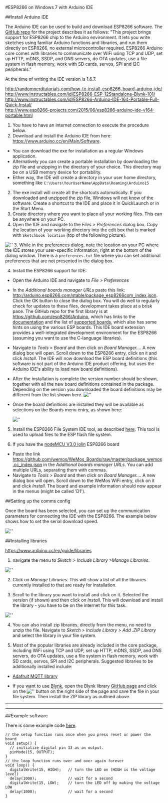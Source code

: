 #ESP8266 on Windows 7 with Arduino IDE

##Install Arduino IDE

The Arduino IDE can be used to build and download ESP8266 software.  The [GitHub repo](https://github.com/esp8266/Arduino) for the project describes it as  follows: "This project brings support for ESP8266 chip to the Arduino environment. It lets you write sketches using familiar Arduino functions and libraries, and run them directly on ESP8266, no external microcontroller required. ESP8266 Arduino core comes with libraries to communicate over WiFi using TCP and UDP, set up HTTP, mDNS, SSDP, and DNS servers, do OTA updates, use a file system in flash memory, work with SD cards, servos, SPI and I2C peripherals."

At the time of writing the IDE version is 1.6.7.

<http://randomnerdtutorials.com/how-to-install-esp8266-board-arduino-ide/>
<http://www.instructables.com/id/ESP8266-ESP-12Standalone-Blynk-101/>    
<http://www.instructables.com/id/ESP8266-Arduino-IDE-164-Portable-Full-Quick-Instal/>    
<http://www.esp8266-projects.com/2015/06/esp8266-arduino-ide-v164-portable.html>  

1. You have to have an internet connection to execute the procedure below.
1. Download and install the Arduino IDE from here: <https://www.arduino.cc/en/Main/Software>.
 -  You can download the exe for installation as a regular Windows application.
 -  Alternatively you can create a portable installation by  downloading the zip file and unzipping in the directory of your choice.  This directory may be on a USB memory device for portability.
 -  Either way, the IDE will create a directory in your user home directory, something like `C:\Users\YourUserName\AppData\Roaming\Arduino15`
2. The exe install will create all the shortcuts automatically.  If you downloaded and unzipped the zip file, Windows will not know of the software. Create a shortcut to the IDE and place it in QuickLaunch or in the Start Menu.
2. Create directory where you want to place all your working files.  This can be anywhere on your PC.  
3. Open the IDE and navigate to the *Files > Preferences* dialog box.  Copy the location of your working directory into the edit box that is marked with `Sketchbook location` (top of the following picture).

  ![''](images/arduino-ide-file-prefs.png)
3. While in the preferences dialog, note the location on your PC where the IDE stores your user-specific information, right at the bottom of the dialog window.  There is a `preferences.txt` file where you can set additional preferences that are not presented in the dialog box.

4. Install the ESP8266 support for IDE:  

- Open the Arduino IDE and navigate to *File > Preferences*

- In the *Additional boards manager URLs* paste this link:  <http://arduino.esp8266.com/stable/package_esp8266com_index.json>. Click the OK button to close the dialog box.  You will do well to regularly check for updates to these files, development takes place at a brisk pace.  The GitHub repo for the first library is at <https://github.com/esp8266/Arduino>, which has links to the [documentation](https://github.com/esp8266/Arduino/blob/esp8266/hardware/esp8266com/esp8266/doc/reference.md) and the list of [supported boards](https://github.com/esp8266/Arduino/blob/esp8266/hardware/esp8266com/esp8266/doc/boards.md), which also has some hints on using the various ESP boards.  This IDE board extension provides a well-integrated development environment for the ESP8266 (assuming you want to use the C-language libraries).

- Navigate to *Tools > Board* and then click on *Board Manager...*. A new dialog box will open. Scroll down to the ESP8266 entry, click on it and click *Install*. The IDE will now download the ESP board definitions (this software is not part of the Arduino IDE product offering, but uses the Arduino IDE's ability to load new board definitions).  

- After the installation is complete the version number should be shown, together with all the new board definitions contained in the package. Depending on the version you downloaded the board definitions may be different from the list shown here.
   ![''](images/arduino-ide-esp8266-installed.png)

- Once the board definitions are installed they will be available as selections on the Boards menu entry, as shown here:

  ![''](images/arduino-ide-install-8266.png)

5. Install the ESP8266 File System IDE tool, as described [here](https://github.com/esp8266/Arduino/blob/esp8266/hardware/esp8266com/esp8266/doc/reference.md#uploading-files-to-file-system).  This tool is used to upload files to the ESP flash file system.

6. If you have the [nodeMCU V3.0 lolin](http://www.wemos.cc/d1/Getting_Started) ESP8266 board
-  Paste the link <https://github.com/wemos/WeMos_Boards/raw/master/package_wemos.cc_index.json> in the *Additional boards manager URLs*.  You can add multiple URLs, separating them with commas.
-  Navigate to *Tools > Board* and then click on *Board Manager...*. A new dialog box will open. Scroll down to the WeMos WiFi entry, click on it and click *Install*.  The board and example information should now appear in the menus (might be called 'D1').

##Setting up the comms config

Once the board has been selected, you can set up the communication parameters for connecting the IDE with the ESP8266.  The example below shows how to set the serial download speed.

  ![''](images/arduino-ide-setup-8266.png)


##Installing libraries

<https://www.arduino.cc/en/guide/libraries>

1. navigate the menu to *Sketch > Include Library >Manage Libraries*.

  ![''](images/arduino-ide-library-install-8266.png)

2. Click on *Manage Libraries*. This will show a list of all the libraries currently installed to that are ready for installation.

3. Scroll to the library you want to install and click on it. Selected the version (if shown) and then click on *Install*.  This will download and install the library - you have to be on the internet for this task.


  ![''](images/arduino-ide-library-install-2-8266.png)

4. You can also install zip libraries, directly from the menu, no need to unzip the file.  Navigate to *Sketch > Include Library > Add .ZIP Library* and select the library in your file system.

4.  Most of the popular libraries are already included in the core package, including WiFi using TCP and UDP, set up HTTP, mDNS, SSDP, and DNS servers, do OTA updates, use a file system in flash memory, work with SD cards, servos, SPI and I2C peripherals.  Suggested libraries to be additionally installed include:

 - [Adafruit MQTT library](https://github.com/adafruit/Adafruit_MQTT_Library)

 - If you want to use [Blynk](http://www.blynk.cc/), open the Blynk library [GitHub page](https://github.com/blynkkk/blynk-library) and click on the  ![''](images/github-download-zip.png) button on the right side of the page and save the file in your file system.  Then install the ZIP library as outlined above.

---------------------------------------------------------
---------------------------------------------------------
##Example software

There is some example code [here](https://github.com/adafruit/Adafruit_ESP8266).


	// the setup function runs once when you press reset or power the board
	void setup() {
	  // initialize digital pin 13 as an output.
	  pinMode(15, OUTPUT);
	}
	// the loop function runs over and over again forever
	void loop() {
	  digitalWrite(15, HIGH);   // turn the LED on (HIGH is the voltage level)
	  delay(1000);              // wait for a second
	  digitalWrite(15, LOW);    // turn the LED off by making the voltage LOW
	  delay(1000);              // wait for a second
	}
